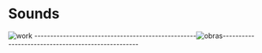 # Sounds
![work](https://user-images.githubusercontent.com/67056781/98017046-0274b100-1dff-11eb-8ee8-f5c6f6008e3c.gif)
---------------------------------------------------![obras](https://user-images.githubusercontent.com/67056781/98017053-03a5de00-1dff-11eb-9202-93bf662b3b52.gif)---------------------------------------------------

